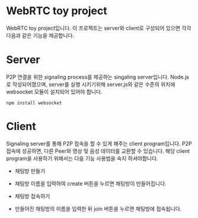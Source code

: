 WebRTC toy project
=============

WebRTC toy project입니다.
이 프로젝트는 server와 client로 구성되어 있으면 각각 다음과 같은 기능을 제공합니다.

# Server
P2P 연결을 위한 signaling process를 제공하는 singaling server입니다.
Node.js 로 작성되어졌으며, server를 실행 시키기위해 server.js와 같은 수준의 위치에 websocket 모듈이 설치되어 있어야 합니다.
<pre><code>npm install websocket</code></pre>

# Client
Signaling server를 통해 P2P 접속을 할 수 있게 해주는 client program입니다. P2P 접속에 성공하면,
다른 Peer와 영상 및 음성 데이터를 교환할 수 있습니다.
해당 client program을 사용하기 위해서는 다음 기능 사용법을 숙지 하셔야합니다.
* 채팅방 만들기
- 채팅방 이름을 입력하여 create 버튼을 누르면 채팅방이 만들어집니다.
* 채팅방 접속하기
- 만들어진 채팅방의 이름을 입력한 뒤 join 버튼을 누르면 채팅방에 접속됩니다.

